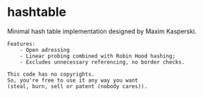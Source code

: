 # hashtable
Minimal hash table implementation
    designed by Maxim Kasperski.

    Features:
        - Open adressing
        - Linear probing combined with Robin Hood hashing;
        - Excludes unnecessary referencing, no border checks.

    This code has no copyrights.
    So, you're free to use it any way you want
    (steal, burn, sell or patent (nobody cares)).

